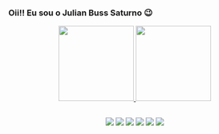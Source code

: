 ### Oii!! Eu sou o Julian Buss Saturno 😉

<div align="center">
  <a href="https://github.com/JulianBussSaturno">
  <img height="150em" src="https://github-readme-stats.vercel.app/api?username=JulianBussSaturno&show_icons=true&theme=tokyonight&include_all_commits=true&count_private=true"/>
  <img height="150em" src="https://github-readme-stats.vercel.app/api/top-langs/?username=JulianBussSaturno&layout=compact&langs_count=7&theme=tokyonight"/>
    
 ##
    
 <div>
    <a href="https://t.me/julianbusssaturno" target="_blank"><img src="https://img.shields.io/badge/Telegram-2CA5E0?style=for-the-badge&logo=telegram&logoColor=white" target="_blank"></a>
   <a href="https://www.facebook.com/julian.busssaturno/" target="_blank"><img src="https://img.shields.io/badge/Facebook-1877F2?style=for-the-badge&logo=facebook&logoColor=white" target="_blank"></a>
   <a href="https://www.instagram.com/julianbusssaturno" target="_blank"><img src="https://img.shields.io/badge/-Instagram-%23E4405F?style=for-the-badge&logo=instagram&logoColor=white" target="_blank"></a>
<a href="https://www.youtube.com/channel/UCtuz3AaRcpNaAFlW_bF89Dg" target="_blank"><img src="https://img.shields.io/badge/YouTube-FF0000?style=for-the-badge&logo=youtube&logoColor=white" target="_blank"></a>
 	<a href="https://www.twitch.tv/julianbusssaturno" target="_blank"><img src="https://img.shields.io/badge/Twitch-9146FF?style=for-the-badge&logo=twitch&logoColor=white" target="_blank"></a>
  <a href="https://www.linkedin.com/in/julian-buss-saturno-092a4b196" target="_blank"><img src="https://img.shields.io/badge/-LinkedIn-%230077B5?style=for-the-badge&logo=linkedin&logoColor=white" target="_blank"></a> 
   </div>
